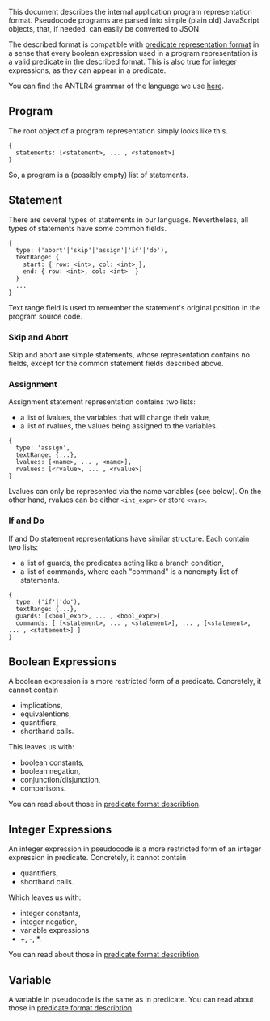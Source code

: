This document describes the internal application program representation
format. Pseudocode programs are parsed into simple (plain old) JavaScript
objects, that, if needed, can easily be converted to JSON.

The described format is compatible with
[predicate representation format](./predicate-representation.md) in a sense
that every boolean expression used in a program representation is a valid
predicate in the described format. This is also true for integer expressions,
as they can appear in a predicate.

You can find the ANTLR4 grammar of the language we use [here](./Pseudocode.g4).

## Program

The root object of a program representation simply looks like this.

```
{
  statements: [<statement>, ... , <statement>]
}
```

So, a program is a (possibly empty) list of statements.

## Statement

There are several types of statements in our language. Nevertheless, all types
of statements have some common fields.

```
{
  type: ('abort'|'skip'|'assign'|'if'|'do'),
  textRange: {
    start: { row: <int>, col: <int> },
    end: { row: <int>, col: <int>  }
  }
  ...
}
```

Text range field is used to remember the statement's original position in the
program source code.

### Skip and Abort

Skip and abort are simple statements, whose representation contains no fields,
except for the common statement fields described above.

### Assignment

Assignment statement representation contains two lists:
- a list of lvalues, the variables that will change their value,
- a list of rvalues, the values being assigned to the variables.

```
{
  type: 'assign',
  textRange: {...},
  lvalues: [<name>, ... , <name>],
  rvalues: [<rvalue>, ... , <rvalue>]
}
```

Lvalues can only be represented via the name variables (see below).
On the other hand, rvalues can be either `<int_expr>` or store `<var>`.

### If and Do

If and Do statement representations have similar structure.
Each contain two lists:
- a list of guards, the predicates acting like a branch condition,
- a list of commands, where each "command" is a nonempty list of statements.

```
{
  type: ('if'|'do'),
  textRange: {...},
  guards: [<bool_expr>, ... , <bool_expr>],
  commands: [ [<statement>, ... , <statement>], ... , [<statement>, ... , <statement>] ]
}
```

## Boolean Expressions

A boolean expression is a more restricted form of a predicate.
Concretely, it cannot contain
- implications,
- equivalentions,
- quantifiers,
- shorthand calls.

This leaves us with:
- boolean constants,
- boolean negation,
- conjunction/disjunction,
- comparisons.

You can read about those in [predicate format describtion](./predicate-representation.md).


## Integer Expressions

An integer expression in pseudocode is a more restricted form
of an integer expression in predicate.
Concretely, it cannot contain
- quantifiers,
- shorthand calls.

Which leaves us with:
- integer constants,
- integer negation,
- variable expressions
- +, -, *.

You can read about those in [predicate format describtion](./predicate-representation.md).

## Variable

A variable in pseudocode is the same as in predicate.
You can read about those in [predicate format describtion](./predicate-representation.md).
